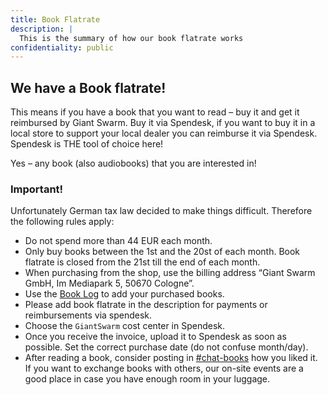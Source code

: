 ```yaml
---
title: Book Flatrate
description: |
  This is the summary of how our book flatrate works
confidentiality: public
---
```

## We have a Book flatrate!

This means if you have a book that you want to read – buy it and get it reimbursed by Giant Swarm. Buy it via Spendesk, if you want to buy it in a local store to support your local dealer you can reimburse it via Spendesk. Spendesk is THE tool of choice here!

Yes – any book (also audiobooks) that you are interested in!

### Important!

Unfortunately German tax law decided to make things difficult. Therefore the following rules apply:

- Do not spend more than 44 EUR each month.
- Only buy books between the 1st and the 20st of each month. Book flatrate is closed from the 21st till the end of each month.
- When purchasing from the shop, use the billing address “Giant Swarm GmbH, Im Mediapark 5, 50670 Cologne”.
- Use the [Book Log](https://docs.google.com/spreadsheets/d/1aLbQcybAtjLY90r7v62F0HT7D1nIYOnIWeO3IbI8vt8) to add your purchased books.
- Please add book flatrate in the description for payments or reimbursements via spendesk.
- Choose the `GiantSwarm` cost center in Spendesk.
- Once you receive the invoice, upload it to Spendesk as soon as possible. Set the correct purchase date (do not confuse month/day).
- After reading a book, consider posting in [#chat-books](https://gigantic.slack.com/archives/C8G9RH8RK) how you liked it. If you want to exchange books with others, our on-site events are a good place in case you have enough room in your luggage.




